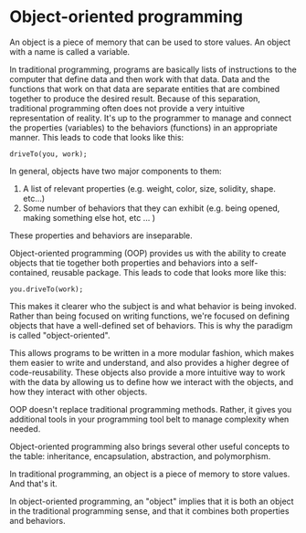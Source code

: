 # Object-oriented programming

An object is a piece of memory that can be used to store values. An object with a name is called a variable.

In traditional programming, programs are basically lists of instructions to the computer that define data and then work with that data. Data and the functions that work on that data are separate entities that are combined together to produce the desired result. Because of this separation, traditional programming often does not provide a very intuitive representation of reality. It's up to the programmer to manage and connect the properties (variables) to the behaviors (functions) in an appropriate manner. This leads to code that looks like this:

` driveTo(you, work); `  

In general, objects have two major components to them:  

1. A list of relevant properties (e.g. weight, color, size, solidity, shape. etc...)
1. Some number of behaviors that they can exhibit (e.g. being opened, making something else hot, etc ... )  

These properties and behaviors are inseparable.

Object-oriented programming (OOP) provides us with the ability to create objects that tie together both properties and behaviors into a self-contained, reusable package. This leads to code that looks more like this:

` you.driveTo(work); `  

This makes it clearer who the subject is and what behavior is being invoked. Rather than being focused on writing functions, we're focused on defining objects that have a well-defined set of behaviors. This is why the paradigm is called "object-oriented".

This allows programs to be written in a more modular fashion, which makes them easier to write and understand, and also provides a higher degree of code-reusability. These objects also provide a more intuitive way to work with the data by allowing us to define how we interact with the objects, and how they interact with other objects.

OOP doesn't replace traditional programming methods. Rather, it gives you additional tools in your programming tool belt to manage complexity when needed.

Object-oriented programming also brings several other useful concepts to the table: inheritance, encapsulation, abstraction, and polymorphism.

In traditional programming, an object is a piece of memory to store values. And that's it.

In object-oriented programming, an "object" implies that it is both an object in the traditional programming sense, and that it combines both properties and behaviors.
